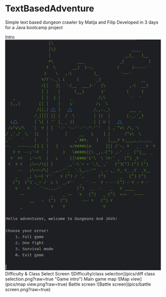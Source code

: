 # TextBasedAdventure
Simple text based dungeon crawler by Matija and Filip
Developed in 3 days for a Java bootcamp project

Intro
<img src="pics/Intro screen.png" alt="Intro screen">
Difficulty & Class Select Screen
![Difficulty/class selection](pics/diff class selection.png?raw=true "Game intro")
Main game map
![Map view](pics/map view.png?raw=true)
Battle screen
![Battle screen](pics/battle screen.png?raw=true)


